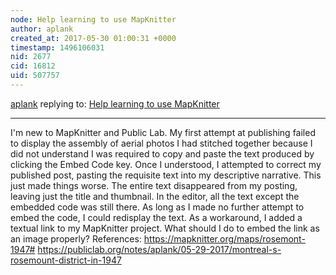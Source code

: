 ```yaml
---
node: Help learning to use MapKnitter
author: aplank
created_at: 2017-05-30 01:00:31 +0000
timestamp: 1496106031
nid: 2677
cid: 16812
uid: 507757
---
```




[aplank](../profile/aplank) replying to: [Help learning to use MapKnitter](../notes/gonzoearth/6-29-2012/help-learning-use-mapknitter)

----
I'm new to MapKnitter and Public Lab. My first attempt at publishing failed to display the assembly of aerial photos I had stitched together because I did not understand I was required to copy and paste the text produced by clicking the Embed Code key. Once I understood, I attempted to correct my published post, pasting the requisite text into my descriptive narrative. This just made things worse. The entire text disappeared from my posting, leaving just the title and thumbnail. In the editor, all the text except the embedded code was still there. As long as I made no further attempt to embed the code, I could redisplay the text. As a workaround, I added a textual link to my MapKnitter project. 
What should I do to embed the link as an image properly?
References: 
https://mapknitter.org/maps/rosemont-1947#
https://publiclab.org/notes/aplank/05-29-2017/montreal-s-rosemount-district-in-1947